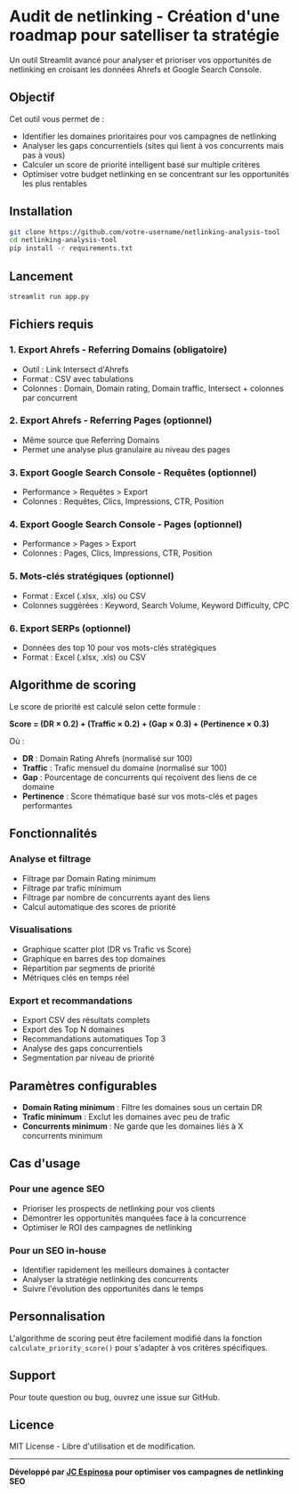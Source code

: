 # Audit de netlinking - Création d'une roadmap pour satelliser ta stratégie

Un outil Streamlit avancé pour analyser et prioriser vos opportunités de netlinking en croisant les données Ahrefs et Google Search Console.

## Objectif

Cet outil vous permet de :
- Identifier les domaines prioritaires pour vos campagnes de netlinking
- Analyser les gaps concurrentiels (sites qui lient à vos concurrents mais pas à vous)
- Calculer un score de priorité intelligent basé sur multiple critères
- Optimiser votre budget netlinking en se concentrant sur les opportunités les plus rentables

## Installation

```bash
git clone https://github.com/votre-username/netlinking-analysis-tool
cd netlinking-analysis-tool
pip install -r requirements.txt
```

## Lancement

```bash
streamlit run app.py
```

## Fichiers requis

### 1. Export Ahrefs - Referring Domains (obligatoire)
- Outil : Link Intersect d'Ahrefs
- Format : CSV avec tabulations
- Colonnes : Domain, Domain rating, Domain traffic, Intersect + colonnes par concurrent

### 2. Export Ahrefs - Referring Pages (optionnel)
- Même source que Referring Domains
- Permet une analyse plus granulaire au niveau des pages

### 3. Export Google Search Console - Requêtes (optionnel)
- Performance > Requêtes > Export
- Colonnes : Requêtes, Clics, Impressions, CTR, Position

### 4. Export Google Search Console - Pages (optionnel)
- Performance > Pages > Export  
- Colonnes : Pages, Clics, Impressions, CTR, Position

### 5. Mots-clés stratégiques (optionnel)
- Format : Excel (.xlsx, .xls) ou CSV
- Colonnes suggérées : Keyword, Search Volume, Keyword Difficulty, CPC

### 6. Export SERPs (optionnel)
- Données des top 10 pour vos mots-clés stratégiques
- Format : Excel (.xlsx, .xls) ou CSV

## Algorithme de scoring

Le score de priorité est calculé selon cette formule :

**Score = (DR × 0.2) + (Traffic × 0.2) + (Gap × 0.3) + (Pertinence × 0.3)**

Où :
- **DR** : Domain Rating Ahrefs (normalisé sur 100)
- **Traffic** : Trafic mensuel du domaine (normalisé sur 100) 
- **Gap** : Pourcentage de concurrents qui reçoivent des liens de ce domaine
- **Pertinence** : Score thématique basé sur vos mots-clés et pages performantes

## Fonctionnalités

### Analyse et filtrage
- Filtrage par Domain Rating minimum
- Filtrage par trafic minimum  
- Filtrage par nombre de concurrents ayant des liens
- Calcul automatique des scores de priorité

### Visualisations
- Graphique scatter plot (DR vs Trafic vs Score)
- Graphique en barres des top domaines
- Répartition par segments de priorité
- Métriques clés en temps réel

### Export et recommandations
- Export CSV des résultats complets
- Export des Top N domaines
- Recommandations automatiques Top 3
- Analyse des gaps concurrentiels
- Segmentation par niveau de priorité

## Paramètres configurables

- **Domain Rating minimum** : Filtre les domaines sous un certain DR
- **Trafic minimum** : Exclut les domaines avec peu de trafic
- **Concurrents minimum** : Ne garde que les domaines liés à X concurrents minimum

## Cas d'usage

### Pour une agence SEO
- Prioriser les prospects de netlinking pour vos clients
- Démontrer les opportunités manquées face à la concurrence
- Optimiser le ROI des campagnes de netlinking

### Pour un SEO in-house  
- Identifier rapidement les meilleurs domaines à contacter
- Analyser la stratégie netlinking des concurrents
- Suivre l'évolution des opportunités dans le temps

## Personnalisation

L'algorithme de scoring peut être facilement modifié dans la fonction `calculate_priority_score()` pour s'adapter à vos critères spécifiques.

## Support

Pour toute question ou bug, ouvrez une issue sur GitHub.

## Licence

MIT License - Libre d'utilisation et de modification.

---

**Développé par [JC Espinosa](https://jc-espinosa.com) pour optimiser vos campagnes de netlinking SEO**
